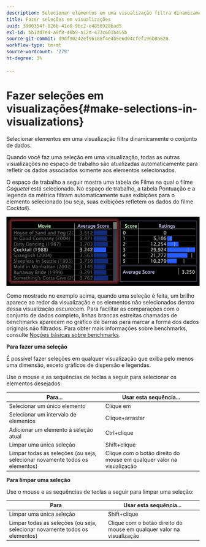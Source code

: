 ```yaml
---
description: Selecionar elementos em uma visualização filtra dinamicamente o conjunto de dados.
title: Fazer seleções em visualizações
uuid: 3900354f-826b-41e8-9bc2-e4856928bad5
exl-id: bb1dd7e4-a9f8-48b5-a12d-433c601b455b
source-git-commit: d9df90242ef96188f4e4b5e6d04cfef196b0a628
workflow-type: tm+mt
source-wordcount: '279'
ht-degree: 3%

---
```


# Fazer seleções em visualizações{#make-selections-in-visualizations}

Selecionar elementos em uma visualização filtra dinamicamente o conjunto de dados.

Quando você faz uma seleção em uma visualização, todas as outras visualizações no espaço de trabalho são atualizadas automaticamente para refletir os dados associados somente aos elementos selecionados.

O espaço de trabalho a seguir mostra uma tabela de Filme na qual o filme *Coquetel* está selecionado. No espaço de trabalho, a tabela Pontuação e a legenda da métrica filtram automaticamente suas exibições para o elemento selecionado (ou seja, suas exibições refletem os dados do filme *Cocktail*).

![](assets/wsp_selection_Basic.png)

Como mostrado no exemplo acima, quando uma seleção é feita, um brilho aparece ao redor da visualização e os elementos não selecionados dentro dessa visualização escurecem. Para facilitar as comparações com o conjunto de dados completo, linhas brancas estreitas chamadas de benchmarks aparecem no gráfico de barras para marcar a forma dos dados originais não filtrados. Para obter mais informações sobre benchmarks, consulte [Noções básicas sobre benchmarks](../../../../home/c-get-started/c-vis/c-ustd-benchmks.md#concept-c7b0f4102e92458096f8c4765cbe2914).

**Para fazer uma seleção**

É possível fazer seleções em qualquer visualização que exiba pelo menos uma dimensão, exceto gráficos de dispersão e legendas.

Use o mouse e as sequências de teclas a seguir para selecionar os elementos desejados:

| Para... | Usar esta sequência... |
|---|---|
| Selecionar um único elemento | Clique em |
| Selecionar um intervalo de elementos | Clique+arrastar |
| Adicionar um elemento à seleção atual | Ctrl+clique |
| Limpar uma única seleção | Shift+clique |
| Limpar todas as seleções (ou seja, selecionar novamente todos os elementos) | Clique com o botão direito do mouse em qualquer valor na visualização |

**Para limpar uma seleção**

Use o mouse e as sequências de teclas a seguir para limpar uma seleção:

| Para | Usar esta sequência... |
|---|---|
| Limpar uma única seleção | Shift+clique |
| Limpar todas as seleções (ou seja, selecionar novamente todos os elementos) | Clique com o botão direito do mouse em qualquer valor na visualização |

